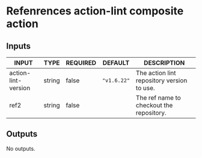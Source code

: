 # Refenrences action-lint composite action

## Inputs

<!-- AUTO-DOC-INPUT:START - Do not remove or modify this section -->

| INPUT               | TYPE   | REQUIRED | DEFAULT     | DESCRIPTION                                |
| ------------------- | ------ | -------- | ----------- | ------------------------------------------ |
| action-lint-version | string | false    | `"v1.6.22"` | The action lint repository version to use. |
| ref2                | string | false    |             | The ref name to checkout the repository.   |

<!-- AUTO-DOC-INPUT:END -->

## Outputs

<!-- AUTO-DOC-OUTPUT:START - Do not remove or modify this section -->

No outputs.

<!-- AUTO-DOC-OUTPUT:END -->
